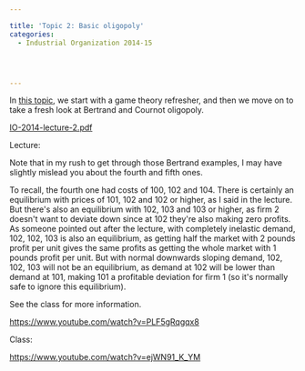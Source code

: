 ```yaml
---

title: 'Topic 2: Basic oligopoly'
categories:
  - Industrial Organization 2014-15




---
```

In <a href="https://www.tholden.org/wp-content/uploads/2014/10/IO-2014-lecture-2.pdf">this topic</a>, we start with a game theory refresher, and then we move on to take a fresh look at Bertrand and Cournot oligopoly.






<object data="https://www.tholden.org/wp-content/uploads/2014/10/IO-2014-lecture-2.pdf" type="application/pdf" width="100%" height="100%"><a href="https://www.tholden.org/wp-content/uploads/2014/10/IO-2014-lecture-2.pdf">IO-2014-lecture-2.pdf</a></object>






Lecture:

Note that in my rush to get through those Bertrand examples, I may have slightly mislead you about the fourth and fifth ones.

To recall, the fourth one had costs of 100, 102 and 104. There is certainly an equilibrium with prices of 101, 102 and 102 or higher, as I said in the lecture. But there's also an equilibrium with 102, 103 and 103 or higher, as firm 2 doesn't want to deviate down since at 102 they're also making zero profits. As someone pointed out after the lecture, with completely inelastic demand, 102, 102, 103 is also an equilibrium, as getting half the market with 2 pounds profit per unit gives the same profits as getting the whole market with 1 pounds profit per unit. But with normal downwards sloping demand, 102, 102, 103 will not be an equilibrium, as demand at 102 will be lower than demand at 101, making 101 a profitable deviation for firm 1 (so it's normally safe to ignore this equilibrium).

See the class for more information.

https://www.youtube.com/watch?v=PLF5gRqgqx8

Class:

https://www.youtube.com/watch?v=ejWN91_K_YM